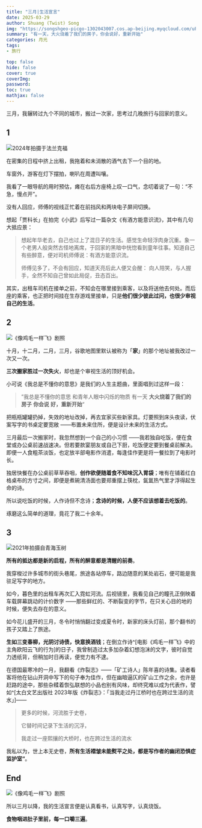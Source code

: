 ```yaml
---
title: "三月|生活宣言"
date: 2025-03-29
author: Shuang (Twist) Song
img: "https://songshgeo-picgo-1302043007.cos.ap-beijing.myqcloud.com/uPic/POTDF7.png"
summary: "有一天，大火烧着了我们的房子，你会说好，重新开始"
categories: 月光
tags:
- 旅行

top: false
hide: false
cover: true
coverImg:
password:
toc: true
mathjax: false
---
```


三月，我辗转过九个不同的城市，搬过一次家，思考过几晚旅行与回家的意义。

## 1

![2024年拍摄于法兰克福](https://songshgeo-picgo-1302043007.cos.ap-beijing.myqcloud.com/uPic/185C6BB6-BD2E-496E-B4A0-9D1F6AFAB607_1_105_c.jpeg)

在密集的日程中挤上出租，我拖着和未消散的酒气去下一个目的地。

车窗外，游客在灯下摆拍，喇叭在周遭叫嚷。

我看了一眼导航的用时预估，瘫在右后方座椅上叹一口气，念叨着说了一句：“不急，慢点开”。

没有人回应，师傅的视线正忙着在前挡风和两块电子屏间切换。

想起「贾科长」在拍完《小武》后写过一篇杂文《有酒方能意识流》，其中有几句大抵应景：

> 想起年华老去，自己也过上了混日子的生活。感觉生命轻浮肉身沉重。象一个老男人般突然古怪地离席，于回家的黑暗中恍惚看到童年往事。知道自己有些醉意，便对司机师傅说：有酒方能意识流。
> 
> 师傅见多了，不会有回应，知道天亮后此人便又会醒：
> 向人陪笑，与人握手，全然不知自己曾如此局促，丑态百出。

其实，出租车司机在接单之前，不知会在哪里接到乘客，以及将送他去何处。而后座的乘客，也正把时间挂在生存游戏里接单，只是**他们很少彼此过问，也很少审视自己的生活**。

## 2

![《像鸡毛一样飞》剧照](https://songshgeo-picgo-1302043007.cos.ap-beijing.myqcloud.com/uPic/CslBaW.png)

十月，十二月，二月，三月，谷歌地图里默认被称为「**家**」的那个地址被我改过一次又一次。

**三次搬家胜过一次失火**，却也是个审视生活的顶好机会。

小可说《我总是不懂你的意思》是我们的人生主题曲，里面唱到过这样一段：

> ”我总是不懂你的意思
> 和青年人眼中闪烁的物质
> 有一天
> **大火烧着了我们的房子**
> **你会说**
> **好，重新开始**“

把瓶瓶罐罐扔掉，失效的地址改掉，再去宜家买些新家具。灯要照到床头夜读，伏案写字的书桌定要宽敞 ——布置未来住所，便是设计未来的生活方式。

三月最后一次搬家时，我忽然想到一个自己的小习惯 ——我若独自吃饭，便在食堂或办公桌前速战速决。但若要款宴朋友或自己下厨，吃饭便定要到餐桌前解决。即便一人食粗茶淡饭，也定放半部电影作消遣，每逢佳作更是将一餐拉到了电影时长。

独居快餐在办公桌前草草吞咽，**创作欲便随着食不知味沉入胃袋**；唯有在铺着红白格桌布的方寸之间，即便是煮碗清汤面也要郑重摆上筷枕，氤氲热气里才浮得起生命的诗。

所以说吃饭的时候，人作诗但不念诗；**念诗的时候，人便不应该想着去吃饭的**。

琢磨这么简单的道理，竟花了我二十余年。

## 3

![2021年拍摄自青海玉树](https://songshgeo-picgo-1302043007.cos.ap-beijing.myqcloud.com/uPic/IMG_3465.jpeg)

**所有的抵达都是新的启程，所有的醉意都是清醒的前奏**。

我穿梭过许多城市的街头巷尾，旅途各站停车，路边随意的某处岩石，便可能是我驻足写字的地方。

如今，暮色里的出租车再次汇入霓虹河流。后视镜里，我看见自己的瞳孔正倒映着车载屏幕跳动的计价数字 ——那些鲜红的、不断裂变的字节，在只关心目的地的时候，便失去存在的意义。

如今花儿盛开的三月，冬令时悄悄翻过变成夏令时，新家的床头灯前，那个翻书的孩子又踏上了旅途。

**生如三变春柳，光阴讨诗债，快意换酒钱**；在倒立作诗^[电影《鸡毛一样飞》中的主角欧阳云飞的行为]的日子，我曾制造过太多加杂着幻想泡沫的文字，彼时自觉力透纸背，但稍加时日再读，便觉力有不逮。

在德国最寒冷的一月，我翻看《炸裂志》——「矿工诗人」陈年喜的诗集。读者看客将他在钻山开洞中写下的句子奉为佳作，但在幽暗逼仄的矿山工作之余，也许是赶路的途中，那些杂糅着恢弘联想的小品也别有风味，却终究难以成为代表作，譬如^[太白文艺出版社 2023年版《炸裂志》：「当我走过丹江桥时也在跨过生活的流水」]——

> 更多的时候，河流胜于史卷，
> 
> 它替时间记录下生活的沉浮，
> 
> 我走过一座熙攘的大桥时，也在跨过生活的流水

我私以为，世上本无史卷，**所有生活褶皱未能熨平之处，都是写作者的幽闭恐惧症监护室“**。

## End

![《像鸡毛一样飞》剧照](https://songshgeo-picgo-1302043007.cos.ap-beijing.myqcloud.com/uPic/POTDF7.png)

所以三月以降，我的生活宣言便是认真看书，认真写字，认真烧饭。

**食物咽进肚子里前，每一口嚼三遍**。
